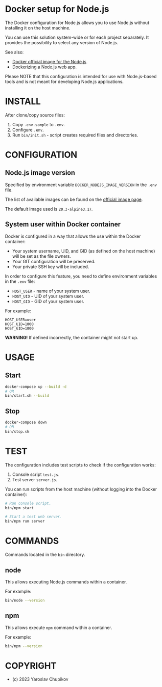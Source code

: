 Docker setup for Node.js
========================

The Docker configuration for Node.js allows you to use Node.js without installing it on the host machine.

You can use this solution system-wide or for each project separately.
It provides the possibility to select any version of Node.js.

See also:

* [Docker official image for the Node.js](https://hub.docker.com/_/node/).
* [Dockerizing a Node.js web app](https://nodejs.org/en/docs/guides/nodejs-docker-webapp).

Please NOTE that this configuration is intended for use with Node.js-based tools and is not meant for developing Node.js applications.

INSTALL
=======

After clone/copy source files:

1. Copy `.env.sample` to `.env`.
2. Configure `.env`.
3. Run `bin/init.sh` - script creates required files and  directories.

CONFIGURATION
=============

Node.js image version
---------------------

Specified by environment variable `DOCKER_NODEJS_IMAGE_VERSION` in the `.env` file.

The list of available images can be found on the [official image page](https://hub.docker.com/_/node/).

The default image used is `20.3-alpine3.17`.

System user within Docker container
-----------------------------------

Docker is configured in a way that allows the use within the Docker container:

* Your system username, UID, and GID (as defined on the host machine) will be set as the file owners.
* Your GIT configuration will be preserved.
* Your private SSH key will be included.

In order to configure this feature, you need to define environment variables in the `.env` file:

* `HOST_USER` - name of your system user.
* `HOST_UID` - UID of your system user.
* `HOST_GID` - GID of your system user.

For example:

```.env
HOST_USER=user
HOST_UID=1000
HOST_GID=1000
```
**WARNING!** If defined incorrectly, the container might not start up.

USAGE
=====

Start
-----

```bash
docker-compose up --build -d
# OR
bin/start.sh --build
```

Stop
----

```bash
docker-compose down
# OR
bin/stop.sh
```

TEST
====

The configuration includes test scripts to check if the configuration works:

1. Console script `test.js`.
2. Test server `server.js`.

You can run scripts from the host machine (without logging into the Docker container):

```bash
# Run console script.
bin/npm start

# Start a test web server.
bin/npm run server
```

COMMANDS
========

Commands located in the `bin` directory.

node
----

This allows executing Node.js commands within a container.

For example:

```bash
bin/node --version
```

npm
---

This allows execute `npm` command within a container.

For example:

```bash
bin/npm --version
```

COPYRIGHT
=========

* (c) 2023 Yaroslav Chupikov
